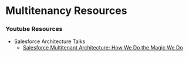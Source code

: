 
Multitenancy Resources
====




### Youtube Resources
* Salesforce Architecture Talks
  * [Salesforce Multitenant Architecture: How We Do the Magic We Do](https://www.youtube.com/watch?v=jrKA3cJmoms)


  
